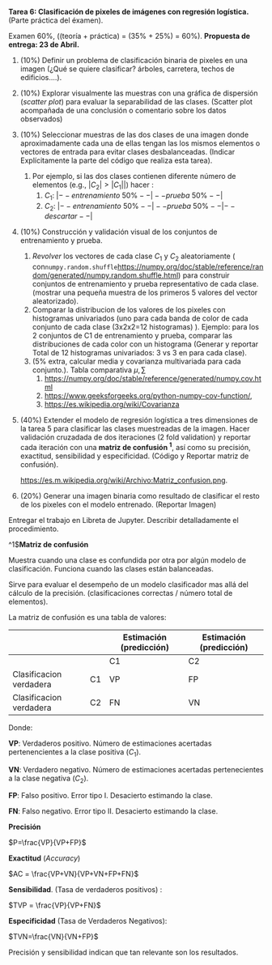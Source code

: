 **Tarea 6:  Clasificación de pixeles de imágenes con regresión logística.** (Parte práctica del éxamen). 

Examen 60%, ((teoría + práctica) = (35% + 25%) = 60%). **Propuesta de entrega: 23 de Abril.**

1. (10%) Definir un problema de clasificación binaria de pixeles en una imagen (¿Qué se quiere clasificar? árboles, carretera, techos de edificios....). 

2. (10%) Explorar visualmente las muestras con una gráfica de dispersión (*scatter plot*) para evaluar la separabilidad de las clases. (Scatter plot acompañada de una conclusión o comentario sobre los datos observados) 

3. (10%) Seleccionar muestras de las dos clases de una imagen donde aproximadamente cada una de ellas tengan las los mismos elementos o vectores de entrada para evitar clases desbalanceadas. (Indicar Explícitamente la parte del código que realiza esta tarea).

   1. Por ejemplo, si las dos clases contienen diferente número de elementos (e.g., $|C_2| > |C_1|$|) hacer :
      1. $C_1 \text{: }|--entrenamiento\text{ }50\%--|--prueba\text{ }50\%--|$
      2. $C_2\text{: }|--entrenamiento\text{ }50\%--|--prueba\text{ }50\%--|--descartar--|$

4. (10%) Construcción y validación visual de los conjuntos de entrenamiento y prueba.

   1. *Revolver* los vectores de cada clase $C_1$ y $C_2$ aleatoriamente ( con```numpy.random.shuffle```https://numpy.org/doc/stable/reference/random/generated/numpy.random.shuffle.html) para construir conjuntos de entrenamiento y prueba representativo de cada clase. (mostrar una pequeña muestra de los primeros 5 valores del vector aleatorizado).
   2. Comparar la distribucion de los valores de los pixeles con  histogramas univariados (uno para cada banda de color de cada conjunto de cada clase (3x2x2=12 histogramas) ). Ejemplo: para los 2 conjuntos de C1 de entrenamiento y prueba,  comparar las distribuciones de cada color con un histograma   (Generar y reportar Total de 12 histogramas univariados: 3 vs 3 en para cada clase).
   3. (5% extra, calcular media y covarianza multivariada para cada conjunto.). Tabla comparativa $\mu, \sum$
      1. https://numpy.org/doc/stable/reference/generated/numpy.cov.html
      2. https://www.geeksforgeeks.org/python-numpy-cov-function/,
      3. https://es.wikipedia.org/wiki/Covarianza

5. (40%) Extender el modelo de regresión logística a tres dimensiones de la tarea 5 para clasificar las clases muestreadas de la imagen. Hacer validación cruzadada de dos iteraciones (2 fold validation) y reportar cada iteración con una **matriz de confusión $^1$**, así como su precisión, exactitud, sensibilidad y especificidad. (Código y Reportar matriz de confusión).

    https://es.m.wikipedia.org/wiki/Archivo:Matriz_confusion.png. 

6. (20%) Generar una imagen binaria como resultado de clasificar el resto de los pixeles con el modelo entrenado. (Reportar Imagen)

Entregar el trabajo en Libreta de Jupyter. Describir detalladamente el procedimiento.

^1$**Matriz de confusión**

Muestra cuando una clase es confundida por otra por algún modelo de clasificación. Funciona cuando las clases están balanceadas.

Sirve para evaluar el desempeño de un modelo clasificador mas allá del cálculo de la precisión. (clasificaciones correctas / número total de elementos).



La matriz de confusión es una tabla de valores:

|                          |      | Estimación  (predicción) | Estimación  (predicción) |
| ------------------------ | ---- | ------------------------ | ------------------------ |
|                          |      | C1                       | C2                       |
| Clasificacion  verdadera | C1   | VP                       | FP                       |
| Clasificacion  verdadera | C2   | FN                       | VN                       |

Donde:

**VP**: Verdaderos positivo. Número de estimaciones acertadas pertenencientes a la clase positiva ($C_1$).

**VN**: Verdadero negativo. Número de estimaciones acertadas pertenecientes a la clase negativa ($C_2$).

**FP**: Falso positivo. Error tipo I. Desacierto estimando la clase. 

**FN**: Falso negativo. Error tipo II. Desacierto estimando la clase.

**Precisión**

$P=\frac{VP}{VP+FP}$

**Exactitud**  (*Accuracy*)

$AC = \frac{VP+VN}{VP+VN+FP+FN}$

**Sensibilidad**. (Tasa de verdaderos positivos) : 

$TVP = \frac{VP}{VP+FN}$

**Especificidad** (Tasa de Verdaderos Negativos): 

$TVN=\frac{VN}{VN+FP}$

Precisión y sensibilidad indican que tan relevante son los resultados.